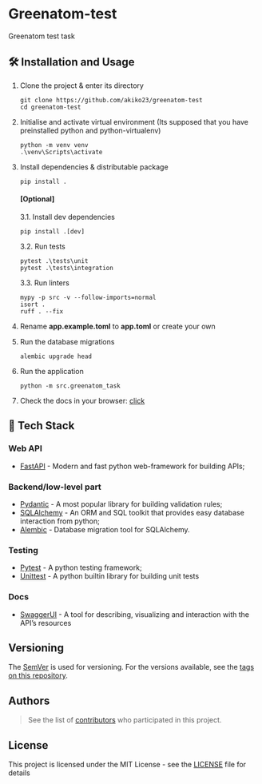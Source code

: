 # Greenatom-test

Greenatom test task


## 🛠 Installation and Usage

1. Clone the project & enter its directory
   ```
   git clone https://github.com/akiko23/greenatom-test
   cd greenatom-test
   ```

2. Initialise and activate virtual environment (Its supposed that you have preinstalled python and python-virtualenv)
    ```
    python -m venv venv
    .\venv\Scripts\activate
    ```

3. Install dependencies & distributable package
   ```
   pip install .
   ```

   #### [Optional]
   3.1. Install dev dependencies
   ```
   pip install .[dev]
   ```

   3.2. Run tests
   ```
   pytest .\tests\unit
   pytest .\tests\integration 
   ```

   3.3. Run linters
   ```
   mypy -p src -v --follow-imports=normal
   isort .
   ruff . --fix
   ```

4. Rename **app.example.toml** to **app.toml** or create your own

5. Run the database migrations
   ```
   alembic upgrade head
   ```

6. Run the application
   ```
   python -m src.greenatom_task
   ```

7. Check the docs in your browser: <a href="http://localhost:8000/docs">click</a>

## 🧰 Tech Stack

### Web API

- [FastAPI](https://fastapi.tiangolo.com/) - Modern and fast python web-framework for building APIs;

### Backend/low-level part

- [Pydantic](https://docs.pydantic.dev/latest/) - A most popular library for building validation rules;
- [SQLAlchemy](https://www.sqlalchemy.org/) - An ORM and SQL toolkit that provides easy database interaction from
  python;
- [Alembic](https://alembic.sqlalchemy.org/en/latest/) - Database migration tool for SQLAlchemy.

### Testing

- [Pytest](https://docs.pytest.org) - A python testing framework;
- [Unittest](https://docs.python.org/3/library/unittest.html) - A python builtin library for building unit tests

### Docs

- [SwaggerUI](https://github.com/swagger-api/swagger-ui) - A tool for describing, visualizing and interaction with the
  API’s resources

## Versioning

The [SemVer](http://semver.org/) is used for versioning. For the versions available, see
the [tags on this repository](https://github.com/akiko23/greenatom-test/tags).

## Authors

> See the list of [contributors](https://github.com/akiko23/greenatom-test/graphs/contributors) who participated in this
> project.

## License

This project is licensed under the MIT License - see the [LICENSE](./LICENSE) file for details

